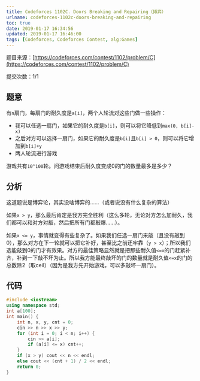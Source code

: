```yaml
---
title: Codeforces 1102C. Doors Breaking and Repairing（博弈）
urlname: codeforces-1102c-doors-breaking-and-repairing
toc: true
date: 2019-01-17 16:34:56
updated: 2019-01-17 16:46:00
tags: [Codeforces, Codeforces Contest, alg:Games]
---
```


题目来源：[https://codeforces.com/contest/1102/problem/C](https://codeforces.com/contest/1102/problem/C)

提交次数：1/1

## 题意

有`n`扇门，每扇门的耐久度是`a[i]`，两个人轮流对这些门做一些操作：

* 我可以任选一扇门，如果它的耐久度是`b[i]`，则可以将它降低到`max(0, b[i]-x)`
* 之后对方可以选择一扇门，如果它的耐久度是`b[i]`且`b[i] > 0`，则可以将它增加到`b[i]+y`
* 两人轮流进行游戏

游戏共有`10^100`轮。问游戏结束后耐久度变成0的门的数量最多是多少？

## 分析

这道题说是博弈论，其实没啥博弈的……（或者说没有什么复杂的算法）

如果`x > y`，那么最后肯定是我方完全胜利（这么多轮，无论对方怎么加耐久，我们都可以和对方对敲，然后把所有门都敲爆……）。

如果`x <= y`，事情就变得有些复杂了。如果我们任选一扇门来敲（且没有敲到0），那么对方在下一轮就可以把它补好，甚至比之前还牢靠（`y > x`）；所以我们选能敲到0的门才有效果。对方的最佳策略显然就是把那些耐久值`<=x`的门赶紧补齐，补到一下敲不坏为止。所以我方能最终敲坏的门的数量就是耐久值`<=x`的门的总数除2（取ceil）（因为是我方先开始游戏，可以多敲坏一扇门）。

## 代码

```cpp
#include <iostream>
using namespace std;
int a[100];
int main() {
    int n, x, y, cnt = 0;
    cin >> n >> x >> y;
    for (int i = 0; i < n; i++) {
        cin >> a[i];
        if (a[i] <= x) cnt++;
    }
    if (x > y) cout << n << endl;
    else cout << (cnt + 1) / 2 << endl;
    return 0;
}
```